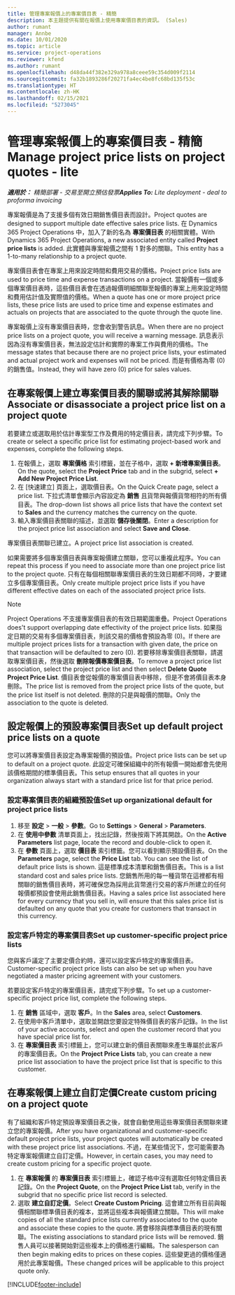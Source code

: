 ```yaml
---
title: 管理專案報價上的專案價目表 - 精簡
description: 本主題提供有關在報價上使用專案價目表的資訊。 (Sales)
author: rumant
manager: Annbe
ms.date: 10/01/2020
ms.topic: article
ms.service: project-operations
ms.reviewer: kfend
ms.author: rumant
ms.openlocfilehash: d48da44f382e329a978a8ceee59c354d009f2114
ms.sourcegitcommit: fa32b1893286f20271fa4ec4be8fc68bd135f53c
ms.translationtype: HT
ms.contentlocale: zh-HK
ms.lasthandoff: 02/15/2021
ms.locfileid: "5273045"
---
```

# <a name="manage-project-price-lists-on-project-quotes---lite"></a><span data-ttu-id="4910f-104">管理專案報價上的專案價目表 - 精簡</span><span class="sxs-lookup"><span data-stu-id="4910f-104">Manage project price lists on project quotes - lite</span></span>

<span data-ttu-id="4910f-105">_**適用於：** 精簡部署 - 交易至開立預估發票_</span><span class="sxs-lookup"><span data-stu-id="4910f-105">_**Applies To:** Lite deployment - deal to proforma invoicing_</span></span>

<span data-ttu-id="4910f-106">專案報價是為了支援多個有效日期銷售價目表而設計。</span><span class="sxs-lookup"><span data-stu-id="4910f-106">Project quotes are designed to support multiple date effective sales price lists.</span></span> <span data-ttu-id="4910f-107">在 Dynamics 365 Project Operations 中，加入了新的名為 **專案價目表** 的相關實體。</span><span class="sxs-lookup"><span data-stu-id="4910f-107">With Dynamics 365 Project Operations, a new associated entity called **Project price lists** is added.</span></span> <span data-ttu-id="4910f-108">此實體與專案報價之間有 1 對多的關聯。</span><span class="sxs-lookup"><span data-stu-id="4910f-108">This entity has a 1-to-many relationship to a project quote.</span></span>

<span data-ttu-id="4910f-109">專案價目表會在專案上用來設定時間和費用交易的價格。</span><span class="sxs-lookup"><span data-stu-id="4910f-109">Project price lists are used to price time and expense transactions on a project.</span></span> <span data-ttu-id="4910f-110">當報價有一個或多個專案價目表時，這些價目表會在透過報價明細關聯至報價的專案上用來設定時間和費用估計值及實際值的價格。</span><span class="sxs-lookup"><span data-stu-id="4910f-110">When a quote has one or more project price lists, these price lists are used to price time and expense estimates and actuals on projects that are associated to the quote through the quote line.</span></span>

<span data-ttu-id="4910f-111">專案報價上沒有專案價目表時，您會收到警告訊息。</span><span class="sxs-lookup"><span data-stu-id="4910f-111">When there are no project price lists on a project quote, you will receive a warning message.</span></span> <span data-ttu-id="4910f-112">訊息表示因為沒有專案價目表，無法設定估計和實際的專案工作與費用的價格。</span><span class="sxs-lookup"><span data-stu-id="4910f-112">The message states that because there are no project price lists, your estimated and actual project work and expenses will not be priced.</span></span> <span data-ttu-id="4910f-113">而是有價格為零 (0) 的銷售值。</span><span class="sxs-lookup"><span data-stu-id="4910f-113">Instead, they will have zero (0) price for sales values.</span></span>

## <a name="associate-or-disassociate-a-project-price-list-on-a-project-quote"></a><span data-ttu-id="4910f-114">在專案報價上建立專案價目表的關聯或將其解除關聯</span><span class="sxs-lookup"><span data-stu-id="4910f-114">Associate or disassociate a project price list on a project quote</span></span>

<span data-ttu-id="4910f-115">若要建立或選取用於估計專案型工作及費用的特定價目表，請完成下列步驟。</span><span class="sxs-lookup"><span data-stu-id="4910f-115">To create or select a specific price list for estimating project-based work and expenses, complete the following steps.</span></span>

1. <span data-ttu-id="4910f-116">在報價上，選取 **專案價格** 索引標籤，並在子格中，選取 **+ 新增專案價目表**。</span><span class="sxs-lookup"><span data-stu-id="4910f-116">On the quote, select the **Project Price** tab and in the subgrid, select **+ Add New Project Price List**.</span></span>
2. <span data-ttu-id="4910f-117">在 [快速建立] 頁面上，選取價目表。</span><span class="sxs-lookup"><span data-stu-id="4910f-117">On the Quick Create page, select a price list.</span></span> <span data-ttu-id="4910f-118">下拉式清單會顯示內容設定為 **銷售** 且貨幣與報價貨幣相符的所有價目表。</span><span class="sxs-lookup"><span data-stu-id="4910f-118">The drop-down list shows all price lists that have the context set to **Sales** and the currency matches the currency on the quote.</span></span>
4. <span data-ttu-id="4910f-119">輸入專案價目表關聯的描述，並選取 **儲存後關閉**。</span><span class="sxs-lookup"><span data-stu-id="4910f-119">Enter a description for the project price list association and select **Save and Close**.</span></span>

<span data-ttu-id="4910f-120">專案價目表關聯已建立。</span><span class="sxs-lookup"><span data-stu-id="4910f-120">A project price list association is created.</span></span>

<span data-ttu-id="4910f-121">如果需要將多個專案價目表與專案報價建立關聯，您可以重複此程序。</span><span class="sxs-lookup"><span data-stu-id="4910f-121">You can repeat this process if you need to associate more than one project price list to the project quote.</span></span> <span data-ttu-id="4910f-122">只有在每個相關聯專案價目表的生效日期都不同時，才要建立多個專案價目表。</span><span class="sxs-lookup"><span data-stu-id="4910f-122">Only create multiple project price lists if you have different effective dates on each of the associated project price lists.</span></span>

> [!NOTE]
> <span data-ttu-id="4910f-123">Project Operations 不支援專案價目表的有效日期範圍重疊。</span><span class="sxs-lookup"><span data-stu-id="4910f-123">Project Operations does't support overlapping date effectivity of the project price lists.</span></span> <span data-ttu-id="4910f-124">如果指定日期的交易有多個專案價目表，則該交易的價格會預設為零 (0)。</span><span class="sxs-lookup"><span data-stu-id="4910f-124">If there are multiple project prices lists for a transaction with given date, the price on that transaction will be defaulted to zero (0).</span></span>
<span data-ttu-id="4910f-125">若要移除專案價目表關聯，請選取專案價目表，然後選取 **刪除報價專案價目表**。</span><span class="sxs-lookup"><span data-stu-id="4910f-125">To remove a project price list association, select the project price list and then select **Delete Quote Project Price List**.</span></span> <span data-ttu-id="4910f-126">價目表會從報價的專案價目表中移除，但是不會將價目表本身刪除。</span><span class="sxs-lookup"><span data-stu-id="4910f-126">The price list is removed from the project price lists of the quote, but the price list itself is not deleted.</span></span> <span data-ttu-id="4910f-127">刪除的只是與報價的關聯。</span><span class="sxs-lookup"><span data-stu-id="4910f-127">Only the association to the quote is deleted.</span></span>

## <a name="set-up-default-project-price-lists-on-a-quote"></a><span data-ttu-id="4910f-128">設定報價上的預設專案價目表</span><span class="sxs-lookup"><span data-stu-id="4910f-128">Set up default project price lists on a quote</span></span>

<span data-ttu-id="4910f-129">您可以將專案價目表設定為專案報價的預設值。</span><span class="sxs-lookup"><span data-stu-id="4910f-129">Project price lists can be set up to default on a project quote.</span></span> <span data-ttu-id="4910f-130">此設定可確保組織中的所有報價一開始都會先使用該價格期間的標準價目表。</span><span class="sxs-lookup"><span data-stu-id="4910f-130">This setup ensures that all quotes in your organization always start with a standard price list for that price period.</span></span>

### <a name="set-up-organizational-default-for-project-price-lists"></a><span data-ttu-id="4910f-131">設定專案價目表的組織預設值</span><span class="sxs-lookup"><span data-stu-id="4910f-131">Set up organizational default for project price lists</span></span>

1. <span data-ttu-id="4910f-132">移至 **設定** > **一般** > **參數**。</span><span class="sxs-lookup"><span data-stu-id="4910f-132">Go to **Settings** > **General** > **Parameters**.</span></span>
2. <span data-ttu-id="4910f-133">在 **使用中參數** 清單頁面上，找出記錄，然後按兩下將其開啟。</span><span class="sxs-lookup"><span data-stu-id="4910f-133">On the **Active Parameters** list page, locate the record and double-click to open it.</span></span> 
3. <span data-ttu-id="4910f-134">在 **參數** 頁面上，選取 **價目表** 索引標籤。您可以看到顯示預設價目表。</span><span class="sxs-lookup"><span data-stu-id="4910f-134">On the **Parameters** page, select the **Price List** tab. You can see the list of default price lists is shown.</span></span> <span data-ttu-id="4910f-135">這是標準成本清單和銷售價目表。</span><span class="sxs-lookup"><span data-stu-id="4910f-135">This is a list standard cost and sales price lists.</span></span> <span data-ttu-id="4910f-136">您銷售所用的每一種貨幣在這裡都有相關聯的銷售價目表時，將可確保您為採用此貨幣進行交易的客戶所建立的任何報價都預設會使用此銷售價目表。</span><span class="sxs-lookup"><span data-stu-id="4910f-136">Having a sales price list associated here for every currency that you sell in, will ensure that this sales price list is defaulted on any quote that you create for customers that transact in this currency.</span></span>

### <a name="set-up-customer-specific-project-price-lists"></a><span data-ttu-id="4910f-137">設定客戶特定的專案價目表</span><span class="sxs-lookup"><span data-stu-id="4910f-137">Set up customer-specific project price lists</span></span>

<span data-ttu-id="4910f-138">您與客戶議定了主要定價合約時，還可以設定客戶特定的專案價目表。</span><span class="sxs-lookup"><span data-stu-id="4910f-138">Customer-specific project price lists can also be set up when you have negotiated a master pricing agreement with your customers.</span></span>

<span data-ttu-id="4910f-139">若要設定客戶特定的專案價目表，請完成下列步驟。</span><span class="sxs-lookup"><span data-stu-id="4910f-139">To set up a customer-specific project price list, complete the following steps.</span></span>

1. <span data-ttu-id="4910f-140">在 **銷售** 區域中，選取 **客戶**。</span><span class="sxs-lookup"><span data-stu-id="4910f-140">In the **Sales** area, select **Customers**.</span></span>
2. <span data-ttu-id="4910f-141">在使用中客戶清單中，選取並開啟您要設定特殊價目表的客戶記錄。</span><span class="sxs-lookup"><span data-stu-id="4910f-141">In the list of your active accounts, select and open the customer record that you have special price list for.</span></span>
3. <span data-ttu-id="4910f-142">在 **專案價目表** 索引標籤上，您可以建立新的價目表關聯來產生專屬於此客戶的專案價目表。</span><span class="sxs-lookup"><span data-stu-id="4910f-142">On the **Project Price Lists** tab, you can create a new price list association to have the project price list that is specific to this customer.</span></span>

## <a name="create-custom-pricing-on-a-project-quote"></a><span data-ttu-id="4910f-143">在專案報價上建立自訂定價</span><span class="sxs-lookup"><span data-stu-id="4910f-143">Create custom pricing on a project quote</span></span>

<span data-ttu-id="4910f-144">有了組織和客戶特定預設專案價目表之後，就會自動使用這些專案價目表關聯來建立您的專案報價。</span><span class="sxs-lookup"><span data-stu-id="4910f-144">After you have organizational and customer-specific default project price lists, your project quotes will automatically be created with these project price list associations.</span></span> <span data-ttu-id="4910f-145">不過，在某些情況下，您可能需要為特定專案報價建立自訂定價。</span><span class="sxs-lookup"><span data-stu-id="4910f-145">However, in certain cases, you may need to create custom pricing for a specific project quote.</span></span> 

1. <span data-ttu-id="4910f-146">在 **專案報價** 的 **專案價目表** 索引標籤上，確認子格中沒有選取任何特定價目表記錄。</span><span class="sxs-lookup"><span data-stu-id="4910f-146">On the **Project Quote**, on the **Project Price List** tab, verify in the subgrid that no specific price list record is selected.</span></span>
2. <span data-ttu-id="4910f-147">選取 **建立自訂定價**。</span><span class="sxs-lookup"><span data-stu-id="4910f-147">Select **Create Custom Pricing**.</span></span> <span data-ttu-id="4910f-148">這會建立所有目前與報價相關聯標準價目表的複本，並將這些複本與報價建立關聯。</span><span class="sxs-lookup"><span data-stu-id="4910f-148">This will make copies of all the standard price lists currently associated to the quote and associate these copies to the quote.</span></span> <span data-ttu-id="4910f-149">將會移除與標準價目表的現有關聯。</span><span class="sxs-lookup"><span data-stu-id="4910f-149">The existing associations to standard price lists will be removed.</span></span> <span data-ttu-id="4910f-150">銷售人員可以接著開始對這些複本上的價格進行編輯。</span><span class="sxs-lookup"><span data-stu-id="4910f-150">The salesperson can then begin making edits to prices on these copies.</span></span> <span data-ttu-id="4910f-151">這些變更過的價格僅適用於此專案報價。</span><span class="sxs-lookup"><span data-stu-id="4910f-151">These changed prices will be applicable to this project quote only.</span></span>


[!INCLUDE[footer-include](../../includes/footer-banner.md)]